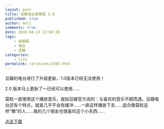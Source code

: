 ```yaml
---
layout: post
title: 豆瓣电台桌面版 2.0
published: true
author: moli
comments: true
date: 2010-04-23 12:04:26
tags:
    - 桌面版
    - 电台
    - 豆瓣
categories:
    - life
permalink: /archives/1585.html
---
```

[][1]豆瓣的电台进行了升级更新，1.0版本已经无法使用！

2.0 版本马上更新了～已经可以使用……

莫粒一直使用这个播放音乐，就如豆瓣官方说的：与喜欢的音乐不期而遇。豆瓣电台还有个特点，就是几乎不会有缓冲……一直这样播放下去……适合像莫粒这样“懒”的人……我的几个朋友也很喜欢这个小东西……

[点击下载][2]

 [1]: http://huoxr.com/wp-content/uploads/2010/04/douban2.jpg
 [2]: /molisoft/down/DouBan.zip